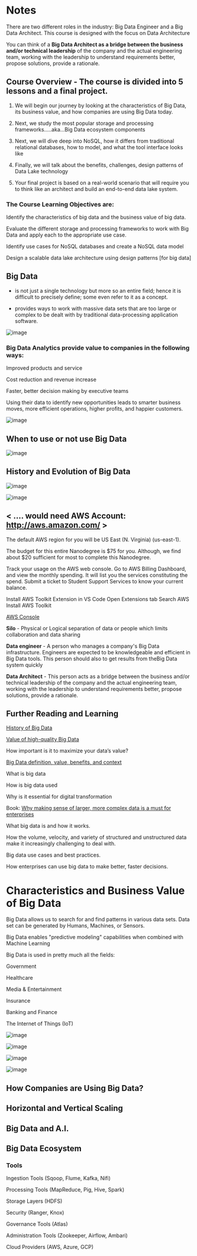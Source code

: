 # Notes

There are two different roles in the industry: Big Data Engineer and a Big Data Architect. This course is designed with the focus on Data Architecture

You can think of a **Big Data Architect as a bridge between the business and/or technical leadership** of the company and the actual engineering team, working with the leadership to understand requirements better, propose solutions, provide a rationale.

## Course Overview - The course is divided into 5 lessons and a final project.

1. We will begin our journey by looking at the characteristics of Big Data, its business value, and how companies are using Big Data today.

2. Next, we study the most popular storage and processing frameworks.....aka...Big Data ecosystem components

3. Next, we will dive deep into NoSQL, how it differs from traditional relational databases, how to model, and what the tool interface looks like

4. Finally, we will talk about the benefits, challenges, design patterns of Data Lake technology

5. Your final project is based on a real-world scenario that will require you to think like an architect and build an end-to-end data lake system.

### The Course Learning Objectives are:

Identify the characteristics of big data and the business value of big data.

Evaluate the different storage and processing frameworks to work with Big Data and apply each to the appropriate use case.

Identify use cases for NoSQL databases and create a NoSQL data model

Design a scalable data lake architecture using design patterns [for big data]

## Big Data

 - is not just a single technology but more so an entire field; hence it is difficult to precisely define; some even refer to it as a concept.
 
 - provides ways to work with massive data sets that are too large or complex to be dealt with by traditional data-processing application software.

![image](https://user-images.githubusercontent.com/68102477/125284460-cfef6080-e35c-11eb-9ef4-d5c4fb517dcb.png)

### Big Data Analytics provide value to companies in the following ways:

Improved products and service

Cost reduction and revenue increase

Faster, better decision making by executive teams

Using their data to identify new opportunities leads to smarter business moves, more efficient operations, higher profits, and happier customers.

![image](https://user-images.githubusercontent.com/68102477/125284661-12b13880-e35d-11eb-8a18-068b7e9d9a0f.png)

## When to use or not use Big Data

![image](https://user-images.githubusercontent.com/68102477/125285694-4345a200-e35e-11eb-9041-8cf4113b4486.png)

## History and Evolution of Big Data

![image](https://user-images.githubusercontent.com/68102477/125286072-b4855500-e35e-11eb-989b-f9dd4ed3d04c.png)

![image](https://user-images.githubusercontent.com/68102477/125286194-e0083f80-e35e-11eb-9f45-d717d861917d.png)

## < .... would need AWS Account: http://aws.amazon.com/   >

The default AWS region for you will be US East (N. Virginia) (us-east-1). 

The budget for this entire Nanodegree is $75 for you. Although, we find about $20 sufficient for most to complete this Nanodegree.

Track your usage on the AWS web console. Go to AWS Billing Dashboard, and view the monthly spending. It will list you the services constituting the spend.
Submit a ticket to Student Support Services to know your current balance.

Install AWS Toolkit Extension in VS Code
Open Extensions tab
Search AWS
Install AWS Toolkit

[AWS Console](https://console.aws.amazon.com/console/home?region=us-east-1#)

**Silo** -	Physical or Logical separation of data or people which limits collaboration and data sharing

**Data engineer** -	A person who manages a company's Big Data infrastructure. Engineers are expected to be knowledgeable and efficient in Big Data tools. This person should also to get results from theBig Data system quickly

**Data Architect** -	This person acts as a bridge between the business and/or technical leadership of the company and the actual engineering team, working with the leadership to understand requirements better, propose solutions, provide a rationale.


## Further Reading and Learning

[History of Big Data](https://www.sas.com/en_us/insights/big-data/what-is-big-data.html)

[Value of high-quality Big Data](https://www.precisely.com/blog/big-data/quality-data-big-data-worth#:~:text=The%20big%20data%20market%20is,they%20were%20deriving%20from%20it)

How important is it to maximize your data’s value?

[Big Data definition, value, benefits, and context](https://www.i-scoop.eu/big-data-action-value-context/)

What is big data

How is big data used

Why is it essential for digital transformation

Book: [Why making sense of larger, more complex data is a must for enterprises](https://go.oracle.com/LP=87687)

What big data is and how it works.

How the volume, velocity, and variety of structured and unstructured data make it increasingly challenging to deal with.

Big data use cases and best practices.

How enterprises can use big data to make better, faster decisions.


# Characteristics and Business Value of Big Data

Big Data allows us to search for and find patterns in various data sets. Data set can be generated by Humans, Machines, or Sensors.

Big Data enables "predictive modeling" capabilities when combined with Machine Learning

Big Data is used in pretty much all the fields:

Government

Healthcare

Media & Entertainment

Insurance

Banking and Finance

The Internet of Things (IoT)

![image](https://user-images.githubusercontent.com/68102477/125384489-5a2ad980-e3dc-11eb-953e-7806d43f3caa.png)

![image](https://user-images.githubusercontent.com/68102477/125384662-9c541b00-e3dc-11eb-9a19-a6a3c07341be.png)

![image](https://user-images.githubusercontent.com/68102477/125384738-b5f56280-e3dc-11eb-8de1-8e457c6ac965.png)

![image](https://user-images.githubusercontent.com/68102477/125384885-e806c480-e3dc-11eb-9e71-83bccde9223f.png)

## How Companies are Using Big Data?



## Horizontal and Vertical Scaling

## Big Data and A.I.

## Big Data Ecosystem

### Tools

Ingestion Tools (Sqoop, Flume, Kafka, Nifi)

Processing Tools (MapReduce, Pig, Hive, Spark)

Storage Layers (HDFS)

Security (Ranger, Knox)

Governance Tools (Atlas)

Administration Tools (Zookeeper, Airflow, Ambari)

Cloud Providers (AWS, Azure, GCP)



